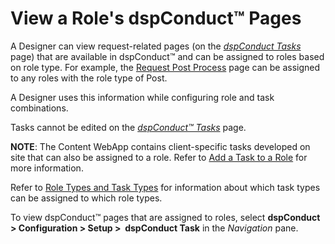 # View a Role's dspConduct™ Pages

A Designer can view request-related pages (on
the <span style="font-style: italic;">[dspConduct
Tasks](../Page_Desc/dspConduct_Task_H.htm)</span> page) that are
available in dspConduct™ and can be assigned to roles based on role
type. For example, the [Request Post
Process](../Page_Desc/Request_Post_Process.htm) page can be assigned to
any roles with the role type of Post.

A Designer uses this information while configuring role and task
combinations.

Tasks cannot be edited on the
<span style="font-style: italic;">[dspConduct™
Tasks](../Page_Desc/dspConduct_Task_H.htm)</span> page.

<span style="font-weight: bold;">NOTE</span>: The Content WebApp
contains client-specific tasks developed on site that can also be
assigned to a role.<span> </span>Refer to [Add a Task to a
Role](Add_a_Task_to_a_Role.htm) for more information.

Refer to [Role Types and Task Types](Role_Types_and_Task_Types.htm) for
information about which task types can be assigned to which role types.

To view dspConduct™ pages that are assigned to roles, select
<span style="font-weight: bold;">dspConduct \> </span>**Configuration \>
Setup \>  dspConduct Task** in the *Navigation* pane.
